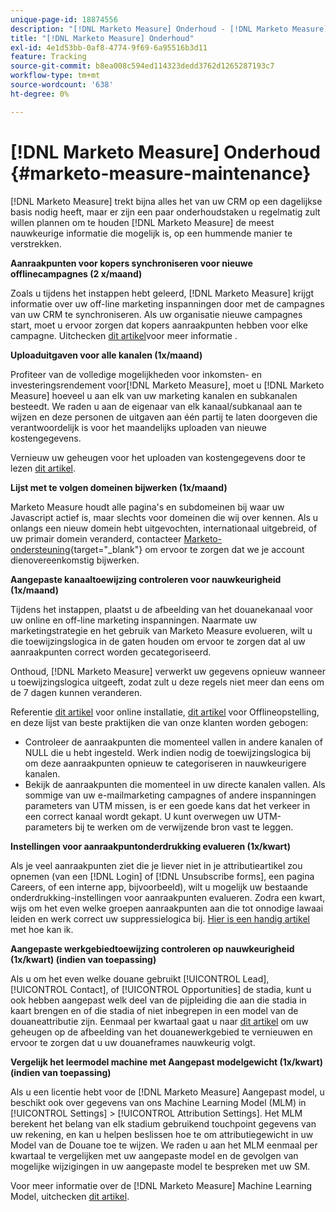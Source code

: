 ```yaml
---
unique-page-id: 18874556
description: "[!DNL Marketo Measure] Onderhoud - [!DNL Marketo Measure] - Productdocumentatie"
title: "[!DNL Marketo Measure] Onderhoud"
exl-id: 4e1d53bb-0af8-4774-9f69-6a95516b3d11
feature: Tracking
source-git-commit: b8ea008c594ed114323dedd3762d1265287193c7
workflow-type: tm+mt
source-wordcount: '638'
ht-degree: 0%

---
```


# [!DNL Marketo Measure] Onderhoud {#marketo-measure-maintenance}

[!DNL Marketo Measure] trekt bijna alles het van uw CRM op een dagelijkse basis nodig heeft, maar er zijn een paar onderhoudstaken u regelmatig zult willen plannen om te houden [!DNL Marketo Measure] de meest nauwkeurige informatie die mogelijk is, op een hummende manier te verstrekken.

**Aanraakpunten voor kopers synchroniseren voor nieuwe offlinecampagnes (2 x/maand)**

Zoals u tijdens het instappen hebt geleerd, [!DNL Marketo Measure] krijgt informatie over uw off-line marketing inspanningen door met de campagnes van uw CRM te synchroniseren. Als uw organisatie nieuwe campagnes start, moet u ervoor zorgen dat kopers aanraakpunten hebben voor elke campagne. Uitchecken [dit artikel](/help/channel-tracking-and-setup/offline-channels/legacy-processes/syncing-offline-campaigns.md)voor meer informatie .

**Uploaduitgaven voor alle kanalen (1x/maand)**

Profiteer van de volledige mogelijkheden voor inkomsten- en investeringsrendement voor[!DNL Marketo Measure], moet u [!DNL Marketo Measure] hoeveel u aan elk van uw marketing kanalen en subkanalen besteedt. We raden u aan de eigenaar van elk kanaal/subkanaal aan te wijzen en deze personen de uitgaven aan één partij te laten doorgeven die verantwoordelijk is voor het maandelijks uploaden van nieuwe kostengegevens.

Vernieuw uw geheugen voor het uploaden van kostengegevens door te lezen [dit artikel](/help/marketing-spend/spend-management/marketing-channel-costs.md).

**Lijst met te volgen domeinen bijwerken (1x/maand)**

Marketo Measure houdt alle pagina&#39;s en subdomeinen bij waar uw Javascript actief is, maar slechts voor domeinen die wij over kennen. Als u onlangs een nieuw domein hebt uitgevochten, internationaal uitgebreid, of uw primair domein veranderd, contacteer [Marketo-ondersteuning](https://nation.marketo.com/t5/support/ct-p/Support){target="_blank"} om ervoor te zorgen dat we je account dienovereenkomstig bijwerken.

**Aangepaste kanaaltoewijzing controleren voor nauwkeurigheid (1x/maand)**

Tijdens het instappen, plaatst u de afbeelding van het douanekanaal voor uw online en off-line marketing inspanningen. Naarmate uw marketingstrategie en het gebruik van Marketo Measure evolueren, wilt u die toewijzingslogica in de gaten houden om ervoor te zorgen dat al uw aanraakpunten correct worden gecategoriseerd.

Onthoud, [!DNL Marketo Measure] verwerkt uw gegevens opnieuw wanneer u toewijzingslogica uitgeeft, zodat zult u deze regels niet meer dan eens om de 7 dagen kunnen veranderen.

Referentie [dit artikel](/help/channel-tracking-and-setup/online-channels/online-custom-channel-setup.md) voor online installatie, [dit artikel](/help/channel-tracking-and-setup/offline-channels/offline-custom-channel-setup.md) voor Offlineopstelling, en deze lijst van beste praktijken die van onze klanten worden gebogen:

* Controleer de aanraakpunten die momenteel vallen in andere kanalen of NULL die u hebt ingesteld. Werk indien nodig de toewijzingslogica bij om deze aanraakpunten opnieuw te categoriseren in nauwkeurigere kanalen.
* Bekijk de aanraakpunten die momenteel in uw directe kanalen vallen. Als sommige van uw e-mailmarketing campagnes of andere inspanningen parameters van UTM missen, is er een goede kans dat het verkeer in een correct kanaal wordt gekapt. U kunt overwegen uw UTM-parameters bij te werken om de verwijzende bron vast te leggen.

**Instellingen voor aanraakpuntonderdrukking evalueren (1x/kwart)**

Als je veel aanraakpunten ziet die je liever niet in je attributieartikel zou opnemen (van een [!DNL Login] of [!DNL Unsubscribe forms], een pagina Careers, of een interne app, bijvoorbeeld), wilt u mogelijk uw bestaande onderdrukking-instellingen voor aanraakpunten evalueren. Zodra een kwart, wijs om het even welke groepen aanraakpunten aan die tot onnodige lawaai leiden en werk correct uw suppressielogica bij. [Hier is een handig artikel](/help/advanced-marketo-measure-features/touchpoint-settings/touchpoint-removal-and-touchpoint-suppression.md)  met hoe kan ik.

**Aangepaste werkgebiedtoewijzing controleren op nauwkeurigheid (1x/kwart) (indien van toepassing)**

Als u om het even welke douane gebruikt [!UICONTROL Lead], [!UICONTROL Contact], of [!UICONTROL Opportunities] de stadia, kunt u ook hebben aangepast welk deel van de pijpleiding die aan die stadia in kaart brengen en of die stadia of niet inbegrepen in een model van de douaneattributie zijn. Eenmaal per kwartaal gaat u naar [dit artikel](/help/advanced-marketo-measure-features/custom-attribution-models/custom-attribution-model-and-setup.md) om uw geheugen op de afbeelding van het douanewerkgebied te vernieuwen en ervoor te zorgen dat u uw douaneframes nauwkeurig volgt.

**Vergelijk het leermodel machine met Aangepast modelgewicht (1x/kwart) (indien van toepassing)**

Als u een licentie hebt voor de [!DNL Marketo Measure] Aangepast model, u beschikt ook over gegevens van ons Machine Learning Model (MLM) in [!UICONTROL Settings] > [!UICONTROL Attribution Settings]. Het MLM berekent het belang van elk stadium gebruikend touchpoint gegevens van uw rekening, en kan u helpen beslissen hoe te om attributiegewicht in uw Model van de Douane toe te wijzen. We raden u aan het MLM eenmaal per kwartaal te vergelijken met uw aangepaste model en de gevolgen van mogelijke wijzigingen in uw aangepaste model te bespreken met uw SM.

Voor meer informatie over de [!DNL Marketo Measure] Machine Learning Model, uitchecken [dit artikel](/help/advanced-marketo-measure-features/custom-attribution-models/machine-learning-model-faq.md).
